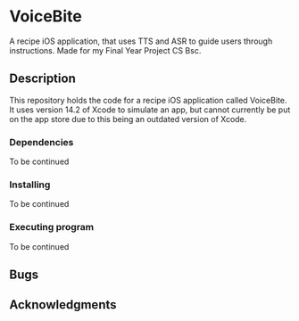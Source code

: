 # VoiceBite

A recipe iOS application, that uses TTS and ASR to guide users through instructions. Made for my Final Year Project CS Bsc.

## Description

This repository holds the code for a recipe iOS application called VoiceBite. 
It uses version 14.2 of Xcode to simulate an app, but cannot currently be put on the app store due to this being an outdated version of Xcode.

### Dependencies
To be continued

### Installing
To be continued

### Executing program
To be continued

## Bugs

## Acknowledgments
